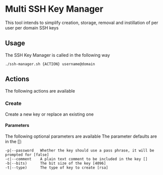 # Multi SSH Key Manager

This tool intends to simplify creation, storage, removal and instillation of per user per domain SSH keys

## Usage

The SSH Key Manager is called in the following way

    ./ssh-manager.sh {ACTION} username@domain

## Actions

The following actions are available

### Create

Create a new key or replace an existing one

#### Parameters

The following optional parameters are available
The parameter defaults are in the []:

    -p|--password	Whether the key should use a pass phrase, it will be prompted for [false]
    -c|--comment	A plain text comment to be included in the key []
    -b|--bits)		The bit size of the key [4096]
    -t|--type)		The type of key to create [rsa]